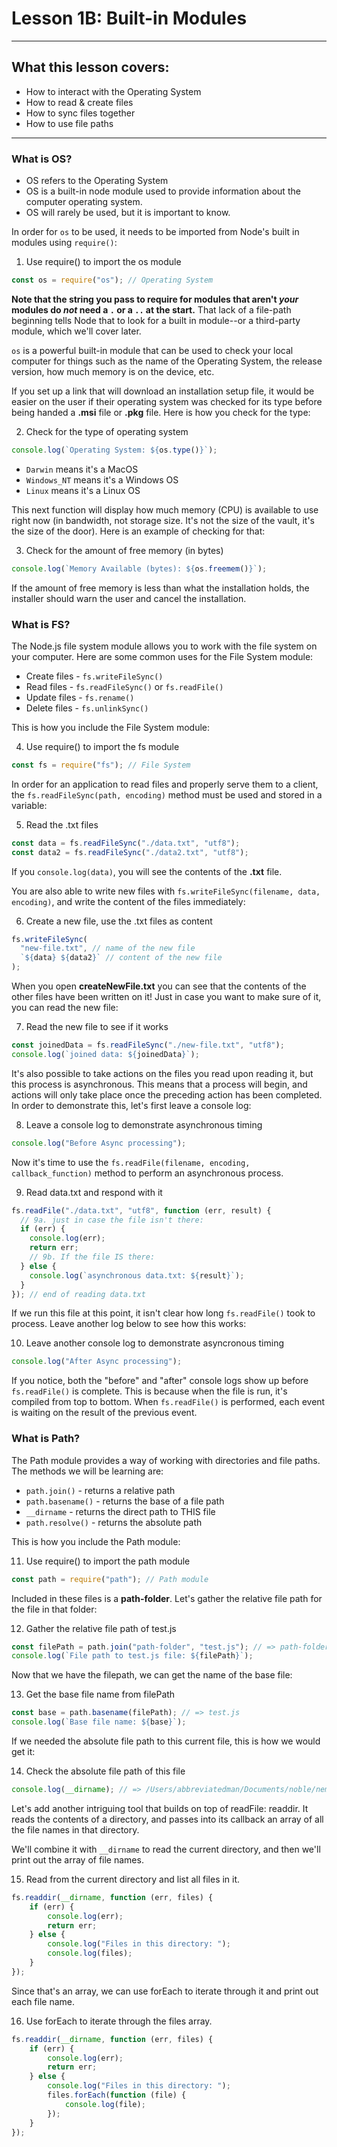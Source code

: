 # Lesson 1B: Built-in Modules

---

## What this lesson covers:

- How to interact with the Operating System
- How to read & create files
- How to sync files together
- How to use file paths

---

### What is OS?

- OS refers to the Operating System
- OS is a built-in node module used to provide information about the computer operating system.
- OS will rarely be used, but it is important to know.

In order for `os` to be used, it needs to be imported from Node's built in modules using `require()`:

1. Use require() to import the os module

```js
const os = require("os"); // Operating System
```

**Note that the string you pass to require for modules that aren't  _your_ modules do _not_ need a `.` or a `..` at the start.** That lack of a file-path beginning tells Node that to look for a built in module--or a third-party module, which we'll cover later.

`os` is a powerful built-in module that can be used to check your local computer for things such as the name of the Operating System, the release version, how much memory is on the device, etc.

If you set up a link that will download an installation setup file, it would be easier on the user if their operating system was checked for its type before being handed a **.msi** file or **.pkg** file. Here is how you check for the type:

2. Check for the type of operating system

```js
console.log(`Operating System: ${os.type()}`);
```

- `Darwin` means it's a MacOS
- `Windows_NT` means it's a Windows OS
- `Linux` means it's a Linux OS

This next function will display how much memory (CPU) is available to use right now (in bandwidth, not storage size. It's not the size of the vault, it's the size of the door). Here is an example of checking for that:

3. Check for the amount of free memory (in bytes)

```js
console.log(`Memory Available (bytes): ${os.freemem()}`);
```

<!-- There are 1,000,000 bytes in 1 Megabyte. Move the decimal place 7 times to the left to convert it into Megabytes -->

If the amount of free memory is less than what the installation holds, the installer should warn the user and cancel the installation.

### What is FS?

The Node.js file system module allows you to work with the file system on your computer. Here are some common uses for the File System module:

- Create files - `fs.writeFileSync()`
- Read files - `fs.readFileSync()` or `fs.readFile()`
- Update files - `fs.rename()`
- Delete files - `fs.unlinkSync()`

This is how you include the File System module:

4. Use require() to import the fs module

```js
const fs = require("fs"); // File System
```

In order for an application to read files and properly serve them to a client, the `fs.readFileSync(path, encoding)` method must be used and stored in a variable:

5. Read the .txt files

```js
const data = fs.readFileSync("./data.txt", "utf8");
const data2 = fs.readFileSync("./data2.txt", "utf8");
```

If you `console.log(data)`, you will see the contents of the **.txt** file.

You are also able to write new files with `fs.writeFileSync(filename, data, encoding)`, and write the content of the files immediately:

6. Create a new file, use the .txt files as content

```js
fs.writeFileSync(
  "new-file.txt", // name of the new file
  `${data} ${data2}` // content of the new file
);
```

When you open **createNewFile.txt** you can see that the contents of the other files have been written on it! Just in case you want to make sure of it, you can read the new file:

7. Read the new file to see if it works

```js
const joinedData = fs.readFileSync("./new-file.txt", "utf8");
console.log(`joined data: ${joinedData}`);
```

It's also possible to take actions on the files you read upon reading it, but this process is asynchronous. This means that a process will begin, and actions will only take place once the preceding action has been completed. In order to demonstrate this, let's first leave a console log:

8. Leave a console log to demonstrate asynchronous timing

```js
console.log("Before Async processing");
```

Now it's time to use the `fs.readFile(filename, encoding, callback_function)` method to perform an asynchronous process.

9. Read data.txt and respond with it

```js
fs.readFile("./data.txt", "utf8", function (err, result) {
  // 9a. just in case the file isn't there:
  if (err) {
    console.log(err);
    return err;
    // 9b. If the file IS there:
  } else {
    console.log(`asynchronous data.txt: ${result}`);
  }
}); // end of reading data.txt
```

If we run this file at this point, it isn't clear how long `fs.readFile()` took to process. Leave another log below to see how this works:

10. Leave another console log to demonstrate asyncronous timing

```js
console.log("After Async processing");
```

If you notice, both the "before" and "after" console logs show up before `fs.readFile()` is complete. This is because when the file is run, it's compiled from top to bottom. When `fs.readFile()` is performed, each event is waiting on the result of the previous event.

### What is Path?

The Path module provides a way of working with directories and file paths. The methods we will be learning are:

- `path.join()` - returns a relative path
- `path.basename()` - returns the base of a file path
- `__dirname` - returns the direct path to THIS file
- `path.resolve()` - returns the absolute path

This is how you include the Path module:

11. Use require() to import the path module

```js
const path = require("path"); // Path module
```

Included in these files is a **path-folder**. Let's gather the relative file path for the file in that folder:

12. Gather the relative file path of test.js

```js
const filePath = path.join("path-folder", "test.js"); // => path-folder/test.js
console.log(`File path to test.js file: ${filePath}`);
```

Now that we have the filepath, we can get the name of the base file:

13. Get the base file name from filePath

```js
const base = path.basename(filePath); // => test.js
console.log(`Base file name: ${base}`);
```

If we needed the absolute file path to this current file, this is how we would get it:

14. Check the absolute file path of this file

```js
console.log(__dirname); // => /Users/abbreviatedman/Documents/noble/nem/node-express-mongodb-unit-01-node-intro/1b-built-in modules
```

Let's add another intriguing tool that builds on top of readFile: readdir. It reads the contents of a directory, and passes into its callback an array of all the file names in that directory.

We'll combine it with `__dirname` to read the current directory, and then we'll print out the array of file names.

15. Read from the current directory and list all files in it.

```js
fs.readdir(__dirname, function (err, files) {
    if (err) {
        console.log(err);
        return err;
    } else {
        console.log("Files in this directory: ");
        console.log(files);
    }
});
```

Since that's an array, we can use forEach to iterate through it and print out each file name.


16. Use forEach to iterate through the files array.

```js
fs.readdir(__dirname, function (err, files) {
    if (err) {
        console.log(err);
        return err;
    } else {
        console.log("Files in this directory: ");
        files.forEach(function (file) {
            console.log(file);
        });
    }
}); 
```